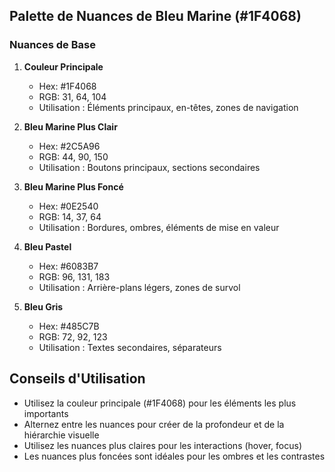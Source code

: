 ## Palette de Nuances de Bleu Marine (#1F4068)

### Nuances de Base
1. **Couleur Principale** 
   - Hex: #1F4068
   - RGB: 31, 64, 104
   - Utilisation : Éléments principaux, en-têtes, zones de navigation

2. **Bleu Marine Plus Clair** 
   - Hex: #2C5A96
   - RGB: 44, 90, 150
   - Utilisation : Boutons principaux, sections secondaires

3. **Bleu Marine Plus Foncé** 
   - Hex: #0E2540
   - RGB: 14, 37, 64
   - Utilisation : Bordures, ombres, éléments de mise en valeur

4. **Bleu Pastel** 
   - Hex: #6083B7
   - RGB: 96, 131, 183
   - Utilisation : Arrière-plans légers, zones de survol

5. **Bleu Gris** 
   - Hex: #485C7B
   - RGB: 72, 92, 123
   - Utilisation : Textes secondaires, séparateurs

## Conseils d'Utilisation
- Utilisez la couleur principale (#1F4068) pour les éléments les plus importants
- Alternez entre les nuances pour créer de la profondeur et de la hiérarchie visuelle
- Utilisez les nuances plus claires pour les interactions (hover, focus)
- Les nuances plus foncées sont idéales pour les ombres et les contrastes
